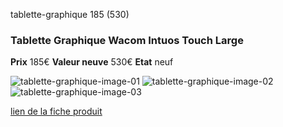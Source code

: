 tablette-graphique 185 (530)

### Tablette Graphique Wacom Intuos Touch Large
**Prix** 185€
**Valeur neuve** 530€
**Etat** neuf

![tablette-graphique-image-01](https://github.com/kigiri/annonces/raw/master/src/tablette-graphique/01.jpg)
![tablette-graphique-image-02](https://github.com/kigiri/annonces/raw/master/src/tablette-graphique/02.jpg)
![tablette-graphique-image-03](https://github.com/kigiri/annonces/raw/master/src/tablette-graphique/03.jpg)

[lien de la fiche produit](https://www.amazon.fr/Wacom-Intuos-Touch-Tablette-Graphique/dp/B00ECWNCNY/ref=sr_1_4?s=electronics&ie=UTF8&qid=1505207723&sr=1-4&keywords=wacom&th=1)
